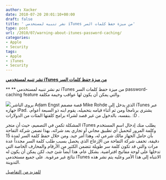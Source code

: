 ```yaml
---
author: Xacker
date: 2010-07-20 20:01:10+00:00
draft: false
title: ' نشر تنبيه لمستخدمي iTunes من ميزة حفظ كلمات السر'
type: post
url: /2010/07/warning-about-itunes-password-caching/
categories:
- Apple
- Security
tags:
- Apple
- iTunes
- Security
---
```


**[ نشر تنبيه لمستخدمي iTunes من ميزة حفظ كلمات السر](http://www.it-scoop.com/2010/07/warning-about-itunes-password-caching)**




**
** تم نشر تنبيه لمستخدمي iTunes من ميزة حفظ كلمات السر password-caching feature والتي يمكن أن يكون لها عواقب وخيمة مكلفة.




[![](http://www.it-scoop.com/wp-content/uploads/2010/07/itunes-logo.jpg)
](http://www.it-scoop.com/2010/07/warning-about-itunes-password-caching)
يروى الناشر Adam Engst قصة مصمم Mike Rohde الذي يدخل إلى iTunes عبر جهازه iPad. يشتري برنامجاً ومن ثم أثناء قيامه بتحميله، يقوم ابنه ذو السبعة أعوام، بنفسه، بالدخول من غير قصد لشراء برامج كلفتها المئات من الدولارات. :D .




المشكلة تكمن في التصميم، حيث أن متجر iTunes يطلب منك إدخال اسم المستخدم وكلمة المرور لتحميل أي تطبيق مجاني أو تجاري بعد شرائه، بهذا تضمن شركة التفاحة بأن حامل الجهاز مالك شرعي له، وهذا أمر جيد. ومن خلال حفظ كلمة السر لمدة 15 دقيقة، تخفف شركة التفاحة من الإزعاج الذي يحصل بسبب طلب كلمة السر مجدداً عدة مرات والتي قد تكون كلمة سر طويلة تتضمن الكثير من الأرقام والمحارف الخاصة التي تدخلها على لوحة مفاتيح افتراضية. بشكل عام، هذا أيضاً شئ جيد، لكن يمكن أن يكون له نتائج غير مرغوبة.
على جميع مستخدمي iTunes الانتباه إلى هذا الأمر وعليه يتم نشر هذه التدوينة.




[ للمزيد من التفاصيل
](http://www.zdnet.com/blog/apple/a-warning-about-itunes-password-caching/7649?tag=nl.e550)
